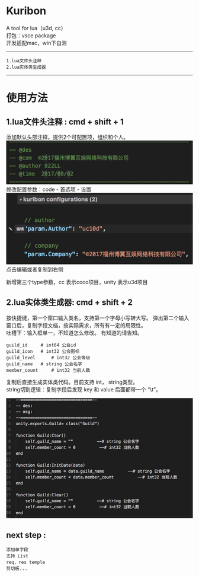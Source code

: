 # Kuribon
A tool for lua（u3d, cc）    
打包：vsce package    
开发适配mac，win下自测    
- - - - 
    1.lua文件头注释
    2.lua实体类生成器
- - - -
# 使用方法
 ##  1.lua文件头注释 : cmd + shift + 1
添加默认头部注释，提供2个可配置项，组织和个人。
 ![)](https://github.com/UC10D/kuriboh/blob/master/_image/8ADBD5BF-393E-4873-A20C-34E7D31E169B.png)       
修改配置参数：code - 首选项 - 设置      
![)](https://github.com/UC10D/kuriboh/blob/master/_image/52D1BF41-B60E-4F84-8902-31F55A6A25B9.png)
点击编辑或者复制到右侧

新增第三个type参数，cc 表示coco项目，unity 表示u3d项目     

## 2.lua实体类生成器: cmd + shift + 2
按快捷键，第一个窗口输入类名，支持第一个字母小写转大写。
弹出第二个输入窗口后，复制字段文档，按实际需求，所有有一定的局限性。    
吐槽下：输入框单一，不知道怎么修改。
有知道的请告知。
```
guild_id 	 # int64 公会id   
guild_icon 	 # int32 公会图标   
guild_level 	 # int32 公会等级   
guild_name 	 # string 公会名字   
member_count 	 # int32 当前人数    
```
复制后直接生成实体类代码。目前支持 int， string类型。     
string切割逻辑：复制字段后发现 key 和 value 后面都带一个 “\t”。 

![)](https://github.com/UC10D/kuriboh/blob/master/_image/E49AB3CD-3C25-462C-8F97-E8EE2DF8F4D7.png)


## next step :       
    添加单字段    
    支持 List    
    req，res temple    
    剪切板...    
